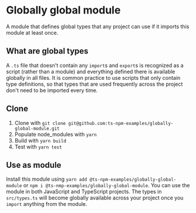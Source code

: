 # Globally global module
A module that defines global types that any project can use if it imports this module at least once.

## What are global types
A `.ts` file that doesn't contain any `import`s and `export`s is recognized as a script (rather than a module) and everything defined there is available globally in all files. It is common practice to use scripts that only contain type definitions, so that types that are used frequently across the project don't need to be imported every time.

## Clone
1. Clone with `git clone git@github.com:ts-npm-examples/globally-global-module.git`
2. Populate node_modules with `yarn`
3. Build with `yarn build`
4. Test with `yarn test`

## Use as module
Install this module using `yarn add @ts-npm-examples/globally-global-module` or `npm i @ts-nmp-examples/globally-global-module`. You can use the module in both JavaScript and TypeScript projects. The types in `src/types.ts` will become globally available across your project once you `import` anything from the module.